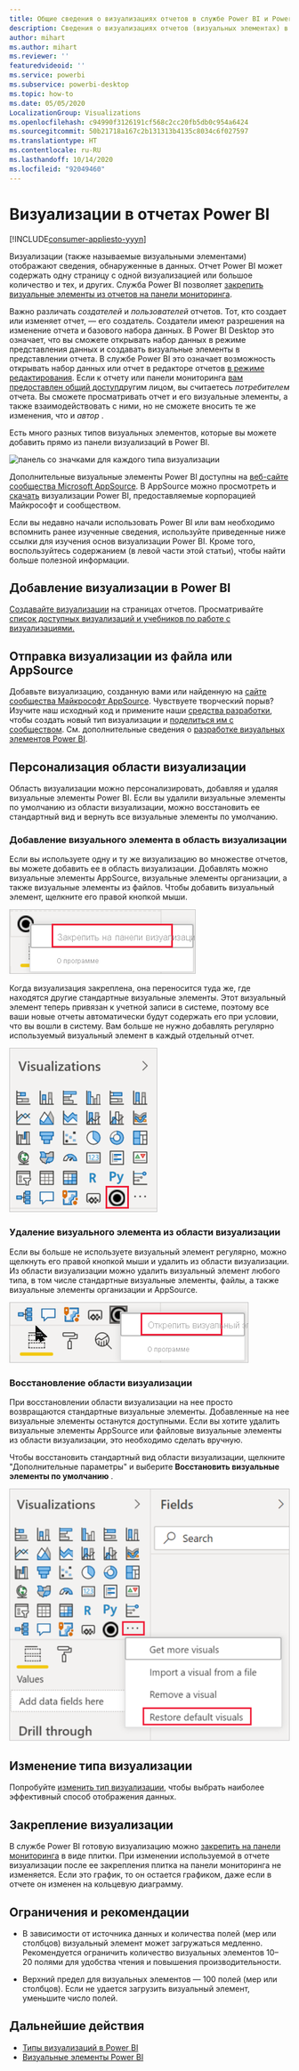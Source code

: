 ```yaml
---
title: Общие сведения о визуализациях отчетов в службе Power BI и Power BI Desktop
description: Сведения о визуализациях отчетов (визуальных элементах) в Microsoft Power BI.
author: mihart
ms.author: mihart
ms.reviewer: ''
featuredvideoid: ''
ms.service: powerbi
ms.subservice: powerbi-desktop
ms.topic: how-to
ms.date: 05/05/2020
LocalizationGroup: Visualizations
ms.openlocfilehash: c94990f3126191cf568c2cc20fb5db0c954a6424
ms.sourcegitcommit: 50b21718a167c2b131313b4135c8034c6f027597
ms.translationtype: HT
ms.contentlocale: ru-RU
ms.lasthandoff: 10/14/2020
ms.locfileid: "92049460"
---
```

# <a name="visualizations-in-power-bi-reports"></a>Визуализации в отчетах Power BI

[!INCLUDE[consumer-appliesto-yyyn](../includes/consumer-appliesto-yyyn.md)]    

Визуализации (также называемые визуальными элементами) отображают сведения, обнаруженные в данных. Отчет Power BI может содержать одну страницу с одной визуализацией или большое количество и тех, и других. Служба Power BI позволяет [закрепить визуальные элементы из отчетов на панели мониторинга](../create-reports/service-dashboard-pin-tile-from-report.md).

Важно различать *создателей* и *пользователей* отчетов.  Тот, кто создает или изменяет отчет, — его создатель.  Создатели имеют разрешения на изменение отчета и базового набора данных. В Power BI Desktop это означает, что вы сможете открывать набор данных в режиме представления данных и создавать визуальные элементы в представлении отчета. В службе Power BI это означает возможность открывать набор данных или отчет в редакторе отчетов [в режиме редактирования](../consumer/end-user-reading-view.md). Если к отчету или панели мониторинга [вам предоставлен общий доступ](../consumer/end-user-shared-with-me.md)другим лицом, вы считаетесь *потребителем* отчета. Вы сможете просматривать отчет и его визуальные элементы, а также взаимодействовать с ними, но не сможете вносить те же изменения, что и *автор* .

Есть много разных типов визуальных элементов, которые вы можете добавить прямо из панели визуализаций в Power BI.

![панель со значками для каждого типа визуализации](media/power-bi-report-visualizations/power-bi-icons.png)

Дополнительные визуальные элементы Power BI доступны на [веб-сайте сообщества Microsoft AppSource](https://appsource.microsoft.com). В AppSource можно просмотреть и [скачать](https://appsource.microsoft.com/marketplace/apps?page=1&product=power-bi-visuals) визуализации Power BI, предоставляемые корпорацией Майкрософт и сообществом.

Если вы недавно начали использовать Power BI или вам необходимо вспомнить ранее изученные сведения, используйте приведенные ниже ссылки для изучения основ визуализации Power BI.  Кроме того, воспользуйтесь содержанием (в левой части этой статьи), чтобы найти больше полезной информации.

## <a name="add-a-visualization-in-power-bi"></a>Добавление визуализации в Power BI

[Создавайте визуализации](power-bi-report-add-visualizations-i.md) на страницах отчетов. Просматривайте [список доступных визуализаций и учебников по работе с визуализациями.](power-bi-visualization-types-for-reports-and-q-and-a.md) 

## <a name="upload-a-visualization-from-a-file-or-from-appsource"></a>Отправка визуализации из файла или AppSource

Добавьте визуализацию, созданную вами или найденную на [сайте сообщества Майкрософт AppSource](https://appsource.microsoft.com/marketplace/apps?product=power-bi-visuals). Чувствуете творческий порыв? Изучите наш исходный код и примените наши [средства разработки](../developer/visuals/environment-setup.md), чтобы создать новый тип визуализации и [поделиться им с сообществом](../developer/visuals/office-store.md). См. дополнительные сведения о [разработке визуальных элементов Power BI](../developer/visuals/develop-circle-card.md).

## <a name="personalize-your-visualization-pane"></a>Персонализация области визуализации

Область визуализации можно персонализировать, добавляя и удаляя визуальные элементы Power BI. Если вы удалили визуальные элементы по умолчанию из области визуализации, можно восстановить ее стандартный вид и вернуть все визуальные элементы по умолчанию.

### <a name="add-a-visual-to-the-visualization-pane"></a>Добавление визуального элемента в область визуализации

Если вы используете одну и ту же визуализацию во множестве отчетов, вы можете добавить ее в область визуализации. Добавлять можно визуальные элементы AppSource, визуальные элементы организации, а также визуальные элементы из файлов. Чтобы добавить визуальный элемент, щелкните его правой кнопкой мыши.

![Закрепление визуализации на панели](media/power-bi-report-visualizations/power-bi-pin-custom-visual-option.png)

Когда визуализация закреплена, она переносится туда же, где находятся другие стандартные визуальные элементы. Этот визуальный элемент теперь привязан к учетной записи в системе, поэтому все ваши новые отчеты автоматически будут содержать его при условии, что вы вошли в систему. Вам больше не нужно добавлять регулярно используемый визуальный элемент в каждый отдельный отчет.

![Персонализированная область визуализации](media/power-bi-report-visualizations/power-bi-personalized-visualization-pane.png)

### <a name="remove-a-visual-from-the-visualization-pane"></a>Удаление визуального элемента из области визуализации

Если вы больше не используете визуальный элемент регулярно, можно щелкнуть его правой кнопкой мыши и удалить из области визуализации. Из области визуализации можно удалить визуальный элемент любого типа, в том числе стандартные визуальные элементы, файлы, а также визуальные элементы организации и AppSource.

![Открепление элементов от области визуализации](media/power-bi-report-visualizations/unpin-visual.png)

### <a name="restore-the-visualization-pane"></a>Восстановление области визуализации

При восстановлении области визуализации на нее просто возвращаются стандартные визуальные элементы. Добавленные на нее визуальные элементы останутся доступными. Если вы хотите удалить визуальные элементы AppSource или файловые визуальные элементы из области визуализации, это необходимо сделать вручную.

Чтобы восстановить стандартный вид области визуализации, щелкните "Дополнительные параметры" и выберите **Восстановить визуальные элементы по умолчанию** .

![Восстановление стандартного вида области визуализации](media/power-bi-report-visualizations/restore-default.png)

## <a name="change-the-visualization-type"></a>Изменение типа визуализации

Попробуйте [изменить тип визуализации](power-bi-report-change-visualization-type.md), чтобы выбрать наиболее эффективный способ отображения данных.

## <a name="pin-the-visualization"></a>Закрепление визуализации

В службе Power BI готовую визуализацию можно [закрепить на панели мониторинга](../create-reports/service-dashboard-pin-tile-from-report.md) в виде плитки. При изменении используемой в отчете визуализации после ее закрепления плитка на панели мониторинга не изменяется. Если это график, то он остается графиком, даже если в отчете он изменен на кольцевую диаграмму.

## <a name="limitations-and-considerations"></a>Ограничения и рекомендации
- В зависимости от источника данных и количества полей (мер или столбцов) визуальный элемент может загружаться медленно.  Рекомендуется ограничить количество визуальных элементов 10–20 полями для удобства чтения и повышения производительности. 

- Верхний предел для визуальных элементов — 100 полей (мер или столбцов). Если не удается загрузить визуальный элемент, уменьшите число полей.

## <a name="next-steps"></a>Дальнейшие действия

* [Типы визуализаций в Power BI](power-bi-visualization-types-for-reports-and-q-and-a.md)
* [Визуальные элементы Power BI](../developer/visuals/power-bi-custom-visuals.md)
